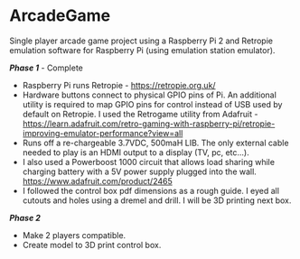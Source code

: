 # ArcadeGame
Single player arcade game project using a Raspberry Pi 2 and Retropie emulation software for Raspberry Pi (using emulation station emulator).

***Phase 1*** - Complete
- Raspberry Pi runs Retropie - https://retropie.org.uk/
- Hardware buttons connect to physical GPIO pins of Pi. An additional utility is required to map GPIO pins for control instead of USB used by default on Retropie. I used the Retrogame utility from Adafruit - https://learn.adafruit.com/retro-gaming-with-raspberry-pi/retropie-improving-emulator-performance?view=all
- Runs off a re-chargeable 3.7VDC, 500maH LIB. The only external cable needed to play is an HDMI output to a display (TV, pc, etc...).
- I also used a Powerboost 1000 circuit that allows load sharing while charging battery with a 5V power supply plugged into the wall. 
https://www.adafruit.com/product/2465
- I followed the control box pdf dimensions as a rough guide. I eyed all cutouts and holes using a dremel and drill. I will be 3D printing next box.

***Phase 2***
- Make 2 players compatible.
- Create model to 3D print control box. 
